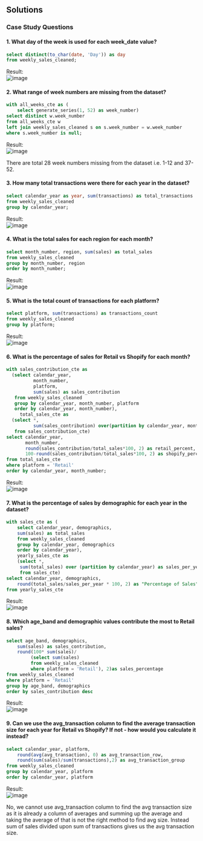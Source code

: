## **Solutions**

### Case Study Questions

#### 1. What day of the week is used for each week_date value?

```sql
select distinct(to_char(date, 'Day')) as day
from weekly_sales_cleaned;
```
Result:  
![image](https://github.com/Minautee/8-Week-SQL-Practice/assets/68679965/fed6f282-2339-4157-b35e-b5a4f34a5735)

#### 2. What range of week numbers are missing from the dataset?

```sql
with all_weeks_cte as (
	select generate_series(1, 52) as week_number)
select distinct w.week_number
from all_weeks_cte w
left join weekly_sales_cleaned s on s.week_number = w.week_number
where s.week_number is null;
```
Result:  
![image](https://github.com/Minautee/8-Week-SQL-Practice/assets/68679965/3bfdd92d-36c4-42a3-990c-833b8b4d79f8)

There are total 28 week numbers missing from the dataset i.e. 1-12 and 37-52.

#### 3. How many total transactions were there for each year in the dataset?

```sql
select calendar_year as year, sum(transactions) as total_transactions
from weekly_sales_cleaned
group by calendar_year;
```
Result:  
![image](https://github.com/Minautee/8-Week-SQL-Practice/assets/68679965/4ea4c455-3cd4-4821-bf21-9fd43ad2a3e1)

#### 4. What is the total sales for each region for each month?

```sql
select month_number, region, sum(sales) as total_sales
from weekly_sales_cleaned
group by month_number, region
order by month_number;
```
Result:  
![image](https://github.com/Minautee/8-Week-SQL-Practice/assets/68679965/1253a33f-4efd-420c-9b98-8ec9975a5cc3)

#### 5. What is the total count of transactions for each platform?

```sql
select platform, sum(transactions) as transactions_count
from weekly_sales_cleaned
group by platform;
```
Result:  
![image](https://github.com/Minautee/8-Week-SQL-Practice/assets/68679965/f8c704e8-5877-4751-bd9a-b62c386e4e0d)

#### 6. What is the percentage of sales for Retail vs Shopify for each month?

```sql
with sales_contribution_cte as
  (select calendar_year,
          month_number,
          platform,
          sum(sales) as sales_contribution
   from weekly_sales_cleaned
   group by calendar_year, month_number, platform
   order by calendar_year, month_number),
     total_sales_cte as
  (select *,
          sum(sales_contribution) over(partition by calendar_year, month_number) as total_sales
   from sales_contribution_cte)
select calendar_year,
       month_number,
       round(sales_contribution/total_sales*100, 2) as retail_percent,
       100-round(sales_contribution/total_sales*100, 2) as shopify_percent
from total_sales_cte
where platform = 'Retail'
order by calendar_year, month_number;
```
Result:  
![image](https://github.com/Minautee/8-Week-SQL-Practice/assets/68679965/aaaab0c7-23d5-4d77-ac66-7294c008d9b1)

#### 7. What is the percentage of sales by demographic for each year in the dataset?

```sql
with sales_cte as (
	select calendar_year, demographics,
	sum(sales) as total_sales
	from weekly_sales_cleaned
	group by calendar_year, demographics
	order by calendar_year),
	yearly_sales_cte as
	(select *,
	 sum(total_sales) over (partition by calendar_year) as sales_per_year
	 from sales_cte)
select calendar_year, demographics,
	round(total_sales/sales_per_year * 100, 2) as "Percentage of Sales"
from yearly_sales_cte
```
Result:  
![image](https://github.com/Minautee/8-Week-SQL-Practice/assets/68679965/fcbfc467-2687-4910-b31e-cd37026f925e)

#### 8. Which age_band and demographic values contribute the most to Retail sales?

```sql
select age_band, demographics,
	sum(sales) as sales_contribution,
	round(100* sum(sales)/
		 (select sum(sales)
		 from weekly_sales_cleaned
		 where platform = 'Retail'), 2)as sales_percentage
from weekly_sales_cleaned
where platform = 'Retail'
group by age_band, demographics
order by sales_contribution desc
```
Result:  
![image](https://github.com/Minautee/8-Week-SQL-Practice/assets/68679965/95444291-222e-42d5-bec5-5db4f2843375)

#### 9. Can we use the avg_transaction column to find the average transaction size for each year for Retail vs Shopify? If not - how would you calculate it instead?

```sql
select calendar_year, platform,
	round(avg(avg_transaction), 0) as avg_transaction_row,
	round(sum(sales)/sum(transactions),2) as avg_transaction_group
from weekly_sales_cleaned
group by calendar_year, platform
order by calendar_year, platform
```
Result:  
![image](https://github.com/Minautee/8-Week-SQL-Practice/assets/68679965/eb6bf682-a865-4533-abbc-7977399a8527)

No, we cannot use avg_transaction column to find the avg transaction size as it is already a column of averages and summing up the average and taking the average of that is not the right method to find avg size. Instead sum of sales divided upon sum of transactions gives us the avg transaction size.
